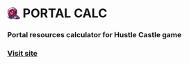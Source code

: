 <h1 style="display:flex;column-gap:0.2em;align-items:center">
  <img src="public/fav/favicon-96x96.png" alt="Soul icon" width="30" height="30" />
  PORTAL CALC
</h1>

### Portal resources calculator for Hustle Castle game
### [Visit site](https://portal-calc.web.app/)